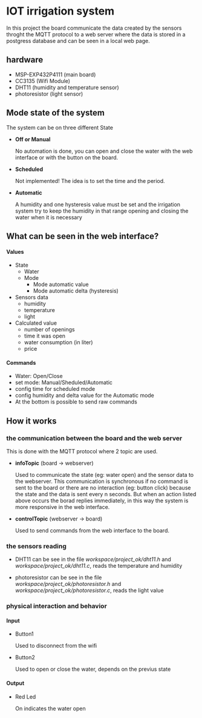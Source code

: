 # IOT irrigation system

In this project the board communicate the data created by the sensors throght the MQTT protocol to a web server where the data is stored in a postgress database and can be seen in a local web page.

## hardware
 - MSP-EXP432P4111 (main board)
 - CC3135 (Wifi Module)
 - DHT11 (humidity and temperature sensor)
 - photoresistor (light sensor)

## Mode state of the system
The system can be on three different State
  - **Off or Manual**

    No automation is done, you can open and close the water with the web interface or with the button on the board.
  - **Scheduled**

    Not implemented! The idea is to set the time and the period.
  - **Automatic**

    A humidity and one hysteresis value must be set and the irrigation system try to keep the humidity in that range opening and closing the water when it is necessary

## What can be seen in the web interface?
#### Values
 - State
   - Water
   - Mode
     - Mode automatic value
     - Mode automatic delta (hysteresis)
 - Sensors data
   - humidity
   - temperature
   - light
 - Calculated value
   - number of openings
   - time it was open
   - water consumption (in liter)
   - price

#### Commands
 - Water: Open/Close
 - set mode: Manual/Sheduled/Automatic
 - config time for scheduled mode
 - config humidity and delta value for the Automatic mode
 - At the bottom is possible to send raw commands

## How it works
### the communication between the board and the web server
This is done with the MQTT protocol where 2 topic are used.

 - **infoTopic** (board -> webserver)

   Used to communicate the state (eg: water open) and the sensor data to the webserver.
   This communication is synchronous if no command is sent to the board or there are no interaction (eg: button click) because the state and the data is sent every n seconds. But when an action listed above occurs the borad replies immediately, in this way the system is more responsive in the web interface.

 - **controlTopic** (webserver -> board)

   Used to send commands from the web interface to the board.

### the sensors reading
 - DHT11
 can be see in the file *workspace/project_ok/dht11.h* and *workspace/project_ok/dht11.c*, reads the temperature and humidity

 - photoresistor
 can be see in the file *workspace/project_ok/photoresistor.h* and *workspace/project_ok/photoresistor.c*, reads the light value

### physical interaction and behavior
#### Input
 - Button1

     Used to disconnect from the wifi
 - Button2

     Used to open or close the water, depends on the previus state

#### Output
 - Red Led

    On indicates the water open
